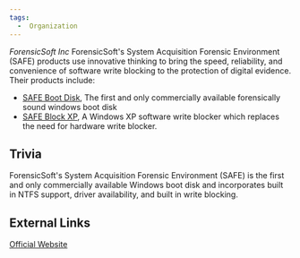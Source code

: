 ```yaml
---
tags:
  -  Organization 
---
```

*ForensicSoft Inc* ForensicSoft's System Acquisition Forensic
Environment (SAFE) products use innovative thinking to bring the speed,
reliability, and convenience of software write blocking to the
protection of digital evidence. Their products include:

- [SAFE Boot Disk](safe_boot_disk.md), The first and only
  commercially available forensically sound windows boot disk
- [SAFE Block XP](safe_block_xp.md), A Windows XP software write
  blocker which replaces the need for hardware write blocker.

## Trivia

ForensicSoft's System Acquisition Forensic Environment (SAFE) is the
first and only commercially available Windows boot disk and incorporates
built in NTFS support, driver availability, and built in write blocking.

## External Links

[Official Website](http://www.ForensicSoft.com/)

